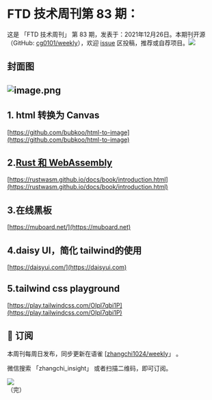 # FTD 技术周刊第 83 期：
这是 「FTD 技术周刊」 第 83 期，发表于：2021年12月26日。本期刊开源（GitHub: [cg0101/weekly](https://github.com/cg0101/weekly)），欢迎 [issue](https://github.com/cg0101/weekly/issues) 区投稿，推荐或自荐项目。![](https://visitor-badge.glitch.me/badge?page_id=cg0101.weekly) <a href="https://www.linkedin.com/in/%E9%A9%B0-%E5%BC%A0-60669710a/">
        </a>
## 封面图


## ![image.png](https://cdn.nlark.com/yuque/0/2021/png/132503/1640525412524-8f5f07ee-7368-49f9-b8d9-0939e95f49ad.png#clientId=u32eebc64-0293-4&crop=0&crop=0&crop=1&crop=1&from=paste&height=360&id=ud1ce77bc&margin=%5Bobject%20Object%5D&name=image.png&originHeight=720&originWidth=1080&originalType=binary&ratio=1&rotation=0&showTitle=false&size=580319&status=done&style=none&taskId=ucfd53fb2-6f5f-4776-8576-59399c45935&title=&width=540)
## 1. html 转换为 Canvas 
[https://github.com/bubkoo/html-to-image](https://github.com/bubkoo/html-to-image)

## 2.[Rust 和 WebAssembly](https://rustwasm.github.io/docs/book/introduction.html)
[https://rustwasm.github.io/docs/book/introduction.html](https://rustwasm.github.io/docs/book/introduction.html)

## 3.在线黑板 
[https://muboard.net/](https://muboard.net)

## 4.daisy UI，简化 tailwind的使用 
[https://daisyui.com/](https://daisyui.com)  

## 5.tailwind css playground 
[https://play.tailwindcss.com/OIpl7qbi1P](https://play.tailwindcss.com/OIpl7qbi1P)



## 📅 订阅
本周刊每周日发布，同步更新在语雀 [[zhangchi1024/weekly](https://www.yuque.com/zhangchi1024/weekly)」 。


微信搜索 「zhangchi_insight」 或者扫描二维码，即可订阅。
<div align="left"> <img src="https://cdn.nlark.com/yuque/0/2021/jpeg/132503/1640750963398-e8538e9e-6b96-46f7-abff-c93b56bdd377.jpeg?x-oss-process=image%2Fwatermark%2Ctype_d3F5LW1pY3JvaGVp%2Csize_36%2Ctext_5byg6amw%2Ccolor_FFFFFF%2Cshadow_50%2Ct_80%2Cg_se%2Cx_10%2Cy_10%2Fresize%2Cw_426%2Climit_0" ></div>    
    （完）